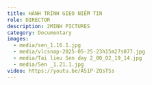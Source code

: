 ```yaml
---
title: HÀNH TRÌNH GIEO NIỀM TIN
role: DIRECTOR
description: 2MINH PICTURES
category: Documentary
images:
  - media/sen_1.16.1.jpg
  - media/vlcsnap-2025-05-25-23h15m27s077.jpg
  - media/Tai lieu Sen day 2_00_02_19_14.jpg
  - media/Sen _1.21.1.jpg
video: https://youtu.be/A51P-ZQsTSs
---
```

